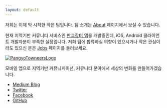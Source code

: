 ```yaml
---
layout: default
---
```


저희는 이제 막 시작한 작은 팀입니다. 팀 소개는 [About](/about) 페이지에서 보실 수 있습니다. 

현재 지역기반 커뮤니티 서비스인 [판교장터 앱](https://pangyo.towneers.com/)을 개발중인데, iOS, Android 클라이언트 개발자분이 부족한 실정입니다. 저희 팀에 합류하실 의향이 있으시거나 작은 관심이라도 있으신 분은 [Jobs](/jobs) 페이지를 둘러보세요.

[![PangyoTowneersLogo](https://pangyo.towneers.com/images/icons/Icon_512x512.png)](https://pangyo.towneers.com/)


모바일 앱으로 지역기반 커뮤니케이션, 커뮤니티 분야에서 세상의 변화를 만들어가겠습니다. 


- [Medium Blog](https://medium.com/n42-corp)
- [Twitter](https://twitter.com/n42team)
- [Facebook](https://www.facebook.com/n42team)
- [GitHub](https://github.com/n42corp/)

